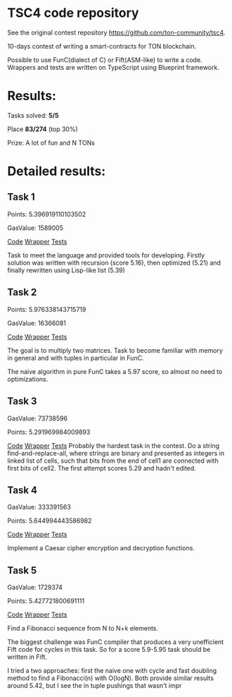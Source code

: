 # TSC4 code repository

See the original contest repository https://github.com/ton-community/tsc4.

10-days contest of writing a smart-contracts for TON blockchain.

Possible to use FunC(dialect of C) or Fift(ASM-like) to write a code. Wrappers and tests are written on TypeScript using Blueprint framework.

# Results:

Tasks solved: **5/5**

Place **83/274** (top 30%)

Prize: A lot of fun and N TONs

# Detailed results:

## Task 1
Points: 5.396919110103502

GasValue: 1589005

[Code](contracts/1.fc) [Wrapper](wrappers/Task1.fc) [Tests](tests/Task1.spec.ts)

Task to meet the language and provided tools for developing. Firstly solution was written with recursion (score 5.16), then optimized (5.21) and finally rewritten using Lisp-like list (5.39)

## Task 2

Points: 5.976338143715719

GasValue: 16366081

[Code](contracts/2.fc) [Wrapper](wrappers/Task2.fc) [Tests](tests/Task2.spec.ts)

The goal is to multiply two matrices. Task to become familiar with memory in general and with tuples in particular in FunC.

The naive algorithm in pure FunC takes a 5.97 score, so almost no need to optimizations.


## Task 3
GasValue: 73738596

Points: 5.291969984009893

[Code](contracts/3.fc) [Wrapper](wrappers/Task3.fc) [Tests](tests/Task3.spec.ts)
Probably the hardest task in the contest. Do a string find-and-replace-all, where strings are binary and presented as integers in linked list of cells, such that bits from the end of cell1 are connected with first bits of cell2.
The first attempt scores 5.29 and hadn't edited.


## Task 4
GasValue: 333391563

Points: 5.644994443586982

[Code](contracts/4.fc) [Wrapper](wrappers/Task4.fc) [Tests](tests/Task4.spec.ts)

Implement a Caesar cipher encryption and decryption functions.



## Task 5

GasValue: 1729374

Points: 5.427721800691111

[Code](contracts/5.fc) [Wrapper](wrappers/Task5.fc) [Tests](tests/Task5.spec.ts)

Find a Fibonacci sequence from N to N+k elements.

The biggest challenge was FunC compiler that produces a very unefficient Fift code for cycles in this task. So for a score 5.9-5.95 task should be written in Fift.

I tried a two approaches: first the naive one with cycle and fast doubling method to find a Fibonacci(n) with O(logN). Both provide similar results around 5.42, but I see the  in tuple pushings that wasn't impr
